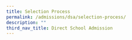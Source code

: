 ```yaml
---
title: Selection Process
permalink: /admissions/dsa/selection-process/
description: ""
third_nav_title: Direct School Admission
---
```


